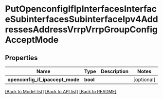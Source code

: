 # PutOpenconfigIfIpInterfacesInterfaceSubinterfacesSubinterfaceIpv4AddressesAddressVrrpVrrpGroupConfigAcceptMode

## Properties
Name | Type | Description | Notes
------------ | ------------- | ------------- | -------------
**openconfig_if_ipaccept_mode** | **bool** |  | [optional] 

[[Back to Model list]](../README.md#documentation-for-models) [[Back to API list]](../README.md#documentation-for-api-endpoints) [[Back to README]](../README.md)


